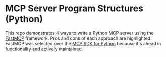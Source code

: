 # MCP Server Program Structures (Python)

This repo demonstrates 4 ways to write a Python MCP server using the [FastMCP](https://github.com/jlowin/fastmcp) framework. Pros and cons of each approach are highlighted. FastMCP was selected over the [MCP SDK for Python](https://github.com/modelcontextprotocol/python-sdk) because it's ahead in functionality and actively maintained.